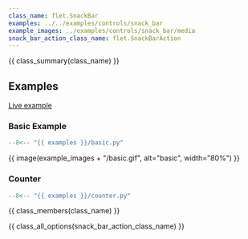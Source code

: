 ```yaml
---
class_name: flet.SnackBar
examples: ../../examples/controls/snack_bar
example_images: ../examples/controls/snack_bar/media
snack_bar_action_class_name: flet.SnackBarAction
---
```


{{ class_summary(class_name) }}

## Examples

[Live example](https://flet-controls-gallery.fly.dev/dialogs/snackbar)

### Basic Example

```python
--8<-- "{{ examples }}/basic.py"
```

{{ image(example_images + "/basic.gif", alt="basic", width="80%") }}


### Counter

```python
--8<-- "{{ examples }}/counter.py"
```

{{ class_members(class_name) }}

{{ class_all_options(snack_bar_action_class_name) }}
